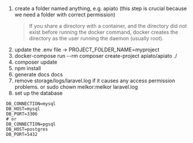1. create a folder named anything, e.g. apiato (this step is crucial because we need a folder with correct permission)
   > If you share a directory with a container, and the directory did not exist before running the docker command,
   docker creates the directory as the user running the daemon (usually root).
2. update the .env file -> PROJECT_FOLDER_NAME=myproject
3. docker-compose run --rm composer create-project apiato/apiato ./
4. composer update
5. npm install
6. generate docs docs
7. remove storage/logs/laravel.log if it causes any access permission problems. or sudo chown melkor:melkor laravel.log
8. set up the database
```dotenv
DB_CONNECTION=mysql
DB_HOST=mysql
DB_PORT=3306
# or
DB_CONNECTION=pgsql
DB_HOST=postgres
DB_PORT=5432
```